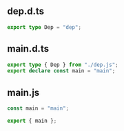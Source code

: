 ## dep.d.ts

```ts
export type Dep = "dep";

```

## main.d.ts

```ts
export type { Dep } from "./dep.js";
export declare const main = "main";

```

## main.js

```js
const main = "main";

export { main };

```

